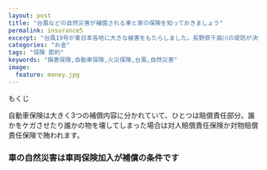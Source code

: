 ```yaml
---
layout: post
title: "台風などの自然災害が補償される車と家の保険を知っておきましょう"
permalink: insurance5
excerpt: "台風19号が東日本各地に大きな被害をもたらしました。長野県千曲川の堤防が決壊したり等など。家や車が台風によって何らかの損害を被った場合、どのような保険で対応するのでしょうか？"
categories: "お金"
tags: "保険 節約"
keywords: "損害保険,自動車保険,火災保険,台風,自然災害"
image:
  feature: money.jpg
---
```


<div id="mokuji"><span>もくじ</span></div>

自動車保険は大きく3つの補償内容に分かれていて、ひとつは賠償責任部分。誰かをケガさせたり誰かの物を壊してしまった場合は対人賠償責任保険か対物賠償責任保険で賄われます。

### 車の自然災害は車両保険加入が補償の条件です


<!--stackedit_data:
eyJoaXN0b3J5IjpbLTUxMzIwMzA5LC0xNDM2NjU1MTI0XX0=
-->